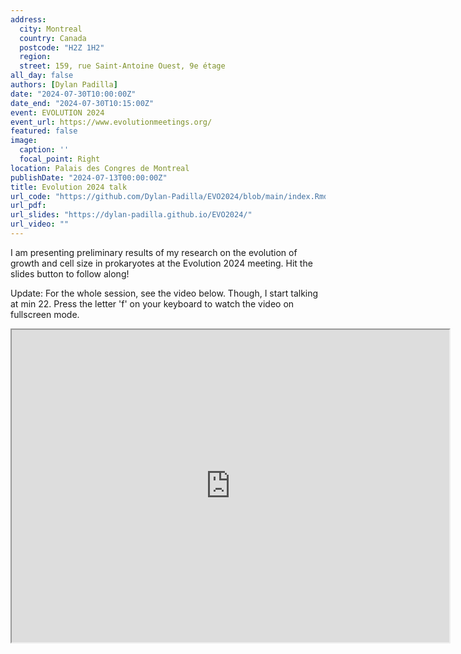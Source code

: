 ```yaml
---
address:
  city: Montreal
  country: Canada
  postcode: "H2Z 1H2"
  region: 
  street: 159, rue Saint-Antoine Ouest, 9e étage
all_day: false
authors: [Dylan Padilla]
date: "2024-07-30T10:00:00Z"
date_end: "2024-07-30T10:15:00Z"
event: EVOLUTION 2024
event_url: https://www.evolutionmeetings.org/
featured: false
image:
  caption: ''
  focal_point: Right
location: Palais des Congres de Montreal
publishDate: "2024-07-13T00:00:00Z"
title: Evolution 2024 talk
url_code: "https://github.com/Dylan-Padilla/EVO2024/blob/main/index.Rmd"
url_pdf:
url_slides: "https://dylan-padilla.github.io/EVO2024/"
url_video: ""
---
```


I am presenting preliminary results of my research on the evolution of growth and cell size in prokaryotes at the Evolution 2024 meeting. Hit the slides button to follow along!

Update: For the whole session, see the video below. Though, I start talking at min 22. Press the letter 'f' on your keyboard to watch the video on fullscreen mode.

<iframe width="700" height="500"
src="https://youtube.com/embed/zgpd-XTCuis?si=Qg9f-qk6gvQKlAS8"
frameborder="1" allowfullscreen></iframe>

